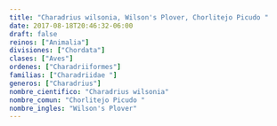 ```yaml
---
title: "Charadrius wilsonia, Wilson's Plover, Chorlitejo Picudo "
date: 2017-08-18T20:46:32-06:00
draft: false
reinos: ["Animalia"]
divisiones: ["Chordata"]
clases: ["Aves"]
ordenes: ["Charadriiformes"]
familias: ["Charadriidae "]
generos: ["Charadrius"]
nombre_cientifico: "Charadrius wilsonia"
nombre_comun: "Chorlitejo Picudo "
nombre_ingles: "Wilson's Plover"
---
```

